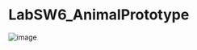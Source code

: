 # LabSW6_AnimalPrototype
![image](https://github.com/user-attachments/assets/58271e92-fd58-4bc0-9c8b-ff40861509d6)
